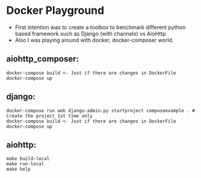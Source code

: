 Docker Playground
=================

 - First intention was to create a toolbox to benchmark different python based framework such as Django (with channels) vs AioHttp.
 - Also I was playing around with docker, docker-composer world.

aiohttp_composer:
----------------
    docker-compose build <- Just if there are changes in DockerFile
    docker-compose up
django:
------
    docker-compose run web django-admin.py startproject composeexample . # Create the project 1st time only
    docker-compose build <- Just if there are changes in DockerFile
    docker-compose up
aiohttp:
-------
    make build-local
    make run-local
    make help